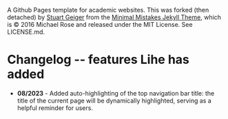 A Github Pages template for academic websites. This was forked (then detached) by [Stuart Geiger](https://github.com/staeiou) from the [Minimal Mistakes Jekyll Theme](https://mmistakes.github.io/minimal-mistakes/), which is © 2016 Michael Rose and released under the MIT License. See LICENSE.md.

# Changelog -- features Lihe has added

- **08/2023** - Added auto-highlighting of the top navigation bar title: the title of the current page will be dynamically highlighted, serving as a helpful reminder for users.
